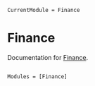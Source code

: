 ```@meta
CurrentModule = Finance
```

# Finance

Documentation for [Finance](https://github.com/J-h-stevens/Finance.jl).

```@index
```

```@autodocs
Modules = [Finance]
```
